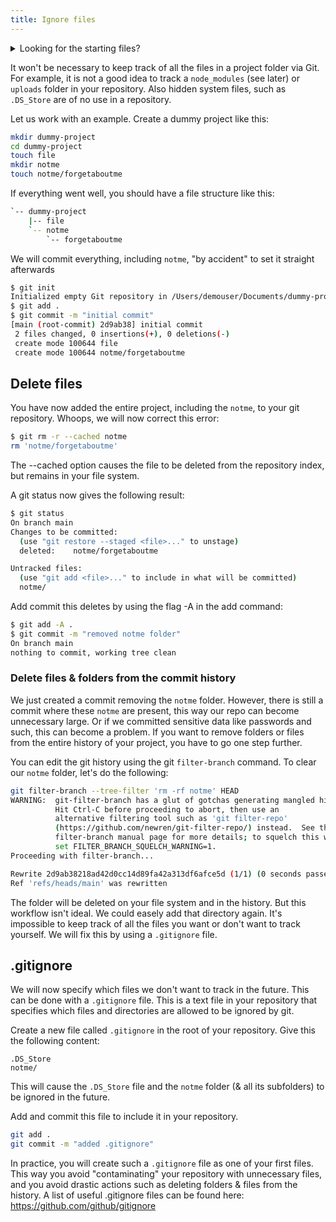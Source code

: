 ```yaml
---
title: Ignore files
---
```


<details>
<summary>Looking for the starting files?</summary>

The ideal way to follow this walkthrough is to go over the previous topics first. If you want to skip to this topic, you can [download the starting files here.](https://github.com/devinekask/workflows-git-steps/archive/refs/heads/step/undo.zip)

Be aware that you will have to initialize a git repository first via `git init` in the unzipped folder.

</details>

It won't be necessary to keep track of all the files in a project folder via Git. For example, it is not a good idea to track a `node_modules` (see later) or `uploads` folder in your repository. Also hidden system files, such as `.DS_Store` are of no use in a repository.

Let us work with an example. Create a dummy project like this:

```bash
mkdir dummy-project
cd dummy-project
touch file
mkdir notme
touch notme/forgetaboutme
```

If everything went well, you should have a file structure like this:

```bash
`-- dummy-project
    |-- file
    `-- notme
        `-- forgetaboutme
```

We will commit everything, including `notme`, "by accident" to set it straight afterwards

```bash
$ git init
Initialized empty Git repository in /Users/demouser/Documents/dummy-project/.git/
$ git add .
$ git commit -m "initial commit"
[main (root-commit) 2d9ab38] initial commit
 2 files changed, 0 insertions(+), 0 deletions(-)
 create mode 100644 file
 create mode 100644 notme/forgetaboutme
```

## Delete files

You have now added the entire project, including the `notme`, to your git repository.
Whoops, we will now correct this error:

```bash
$ git rm -r --cached notme
rm 'notme/forgetaboutme'
```

The --cached option causes the file to be deleted from the repository index, but remains in your file system.

A git status now gives the following result:

```bash
$ git status
On branch main
Changes to be committed:
  (use "git restore --staged <file>..." to unstage)
  deleted:    notme/forgetaboutme

Untracked files:
  (use "git add <file>..." to include in what will be committed)
  notme/
```

Add commit this deletes by using the flag -A in the add command:

```bash
$ git add -A .
$ git commit -m "removed notme folder"
On branch main
nothing to commit, working tree clean
```

### Delete files & folders from the commit history

We just created a commit removing the `notme` folder. However, there is still a commit where these `notme` are present, this way our repo can become unnecessary large. Or if we committed sensitive data like passwords and such, this can become a problem. If you want to remove folders or files from the entire history of your project, you have to go one step further.

You can edit the git history using the git `filter-branch` command. To clear our `notme` folder, let's do the following:

```bash
git filter-branch --tree-filter 'rm -rf notme' HEAD
WARNING:  git-filter-branch has a glut of gotchas generating mangled history rewrites
          Hit Ctrl-C before proceeding to abort, then use an
          alternative filtering tool such as 'git filter-repo'
          (https://github.com/newren/git-filter-repo/) instead.  See the
          filter-branch manual page for more details; to squelch this warning,
          set FILTER_BRANCH_SQUELCH_WARNING=1.
Proceeding with filter-branch...

Rewrite 2d9ab38218ad42d0cc14d89fa42a313df6afce5d (1/1) (0 seconds passed, remaining 0 predicted)
Ref 'refs/heads/main' was rewritten
```

The folder will be deleted on your file system and in the history. But this workflow isn't ideal. We could easely add that directory again. It's impossible to keep track of all the files you want or don't want to track yourself. We will fix this by using a `.gitignore` file.

## .gitignore

We will now specify which files we don't want to track in the future. This can be done with a `.gitignore` file. This is a text file in your repository that specifies which files and directories are allowed to be ignored by git.

Create a new file called `.gitignore` in the root of your repository. Give this the following content:

```text
.DS_Store
notme/
```

This will cause the `.DS_Store` file and the `notme` folder (& all its subfolders) to be ignored in the future.

Add and commit this file to include it in your repository.

```bash
git add .
git commit -m "added .gitignore"
```

In practice, you will create such a `.gitignore` file as one of your first files. This way you avoid "contaminating" your repository with unnecessary files, and you avoid drastic actions such as deleting folders & files from the history.
A list of useful .gitignore files can be found here: <https://github.com/github/gitignore>
